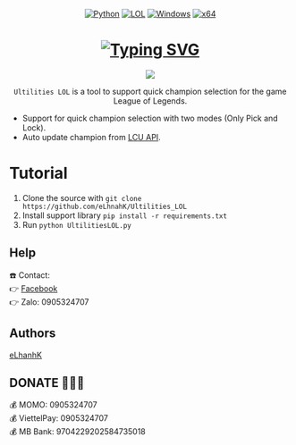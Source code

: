 ﻿<div align="center">

   [![Python](https://img.shields.io/badge/Language-Python-blue?style=plastic)](https://en.wikipedia.org/wiki/Python_(programming_language))
   [![LOL](https://img.shields.io/badge/Game-League%20of%20Legends-445fa5.svg?style=plastic)](https://www.leagueoflegends.com/vi-vn/)
   [![Windows](https://img.shields.io/badge/Platform-Windows-0078d7.svg?style=plastic)](https://en.wikipedia.org/wiki/Microsoft_Windows)
   [![x64](https://img.shields.io/badge/Arch-x64-red.svg?style=plastic)](https://en.wikipedia.org/wiki/X86-64)
  
   # **[![Typing SVG](https://readme-typing-svg.demolab.com/?lines=+++++++++Ultilities+LOL+-+Thanks+for+using)](https://git.io/typing-svg)**

   <img src="https://scontent.fdad3-6.fna.fbcdn.net/v/t1.15752-9/363272683_1045584749762406_7124674849438557960_n.png?_nc_cat=100&ccb=1-7&_nc_sid=ae9488&_nc_ohc=Te3dPJPzjRIAX_RCKzF&_nc_ht=scontent.fdad3-6.fna&oh=03_AdS0sm2hpkdV0iZbXmsE4UFvobexnCSWBDiJFqyssBTQ-A&oe=64E8B5FB">

   `Ultilities LOL` is a tool to support quick champion selection for the game League of Legends.

</div>

- Support for quick champion selection with two modes (Only Pick and Lock).
- Auto update champion from <a href="https://riot-api-libraries.readthedocs.io/en/latest/lcu.html">LCU API</a>.

# Tutorial
   1. Clone the source with `git clone https://github.com/eLhnahK/Ultilities_LOL`
   2. Install support library ```pip install -r requirements.txt```
   3. Run ```python UltilitiesLOL.py```

## Help
☎️ Contact:<br />
👉 [Facebook](https://www.facebook.com/lehquockhanh/)<br />
👉 Zalo: 0905324707

## Authors
[eLhanhK](https://www.facebook.com/lehquockhanh/)

## DONATE 💸💸💸
💰 MOMO: 0905324707<br />
💰 ViettelPay: 0905324707<br />
💰 MB Bank: 9704229202584735018
